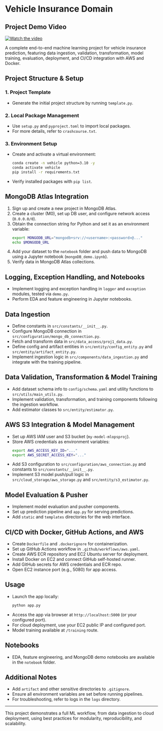 # Vehicle Insurance Domain

## Project Demo Video

[![Watch the video](https://img.youtube.com/vi/Kyv4qCXDGtU/0.jpg)](https://youtu.be/Kyv4qCXDGtU)

A complete end-to-end machine learning project for vehicle insurance prediction, featuring data ingestion, validation, transformation, model training, evaluation, deployment, and CI/CD integration with AWS and Docker.

## Project Structure & Setup

### 1. Project Template
- Generate the initial project structure by running `template.py`.

### 2. Local Package Management
- Use `setup.py` and `pyproject.toml` to import local packages.
- For more details, refer to `crashcourse.txt`.

### 3. Environment Setup
- Create and activate a virtual environment:
  ```bash
  conda create -n vehicle python=3.10 -y
  conda activate vehicle
  pip install -r requirements.txt
  ```
- Verify installed packages with `pip list`.

## MongoDB Atlas Integration
1. Sign up and create a new project in MongoDB Atlas.
2. Create a cluster (M0), set up DB user, and configure network access (`0.0.0.0/0`).
3. Obtain the connection string for Python and set it as an environment variable:
   ```bash
   export MONGODB_URL="mongodb+srv://<username>:<password>@..."
   echo $MONGODB_URL
   ```
4. Add your dataset to the `notebook` folder and push data to MongoDB using a Jupyter notebook (`mongoDB_demo.ipynb`).
5. Verify data in MongoDB Atlas collections.

## Logging, Exception Handling, and Notebooks
- Implement logging and exception handling in `logger` and `exception` modules, tested via `demo.py`.
- Perform EDA and feature engineering in Jupyter notebooks.

## Data Ingestion
- Define constants in `src/constants/__init__.py`.
- Configure MongoDB connection in `src/configuration/mongo_db_connection.py`.
- Fetch and transform data in `src/data_access/proj1_data.py`.
- Define config and artifact entities in `src/entity/config_entity.py` and `src/entity/artifact_entity.py`.
- Implement ingestion logic in `src/components/data_ingestion.py` and integrate with the training pipeline.

## Data Validation, Transformation & Model Training
- Add dataset schema info to `config/schema.yaml` and utility functions to `src/utils/main_utils.py`.
- Implement validation, transformation, and training components following the ingestion workflow.
- Add estimator classes to `src/entity/estimator.py`.

## AWS S3 Integration & Model Management
- Set up AWS IAM user and S3 bucket (`my-model-mlopsproj`).
- Store AWS credentials as environment variables:
  ```bash
  export AWS_ACCESS_KEY_ID="..."
  export AWS_SECRET_ACCESS_KEY="..."
  ```
- Add S3 configuration to `src/configuration/aws_connection.py` and constants to `src/constants/__init__.py`.
- Implement S3 model push/pull logic in `src/cloud_storage/aws_storage.py` and `src/entity/s3_estimator.py`.

## Model Evaluation & Pusher
- Implement model evaluation and pusher components.
- Set up prediction pipeline and `app.py` for serving predictions.
- Add `static` and `templates` directories for the web interface.

## CI/CD with Docker, GitHub Actions, and AWS
- Create `Dockerfile` and `.dockerignore` for containerization.
- Set up GitHub Actions workflow in `.github/workflows/aws.yaml`.
- Create AWS ECR repository and EC2 Ubuntu server for deployment.
- Install Docker on EC2 and connect GitHub self-hosted runner.
- Add GitHub secrets for AWS credentials and ECR repo.
- Open EC2 instance port (e.g., 5080) for app access.

## Usage
- Launch the app locally:
  ```bash
  python app.py
  ```
- Access the app via browser at `http://localhost:5000` (or your configured port).
- For cloud deployment, use your EC2 public IP and configured port.
- Model training available at `/training` route.

## Notebooks
- EDA, feature engineering, and MongoDB demo notebooks are available in the `notebook` folder.

## Additional Notes
- Add `artifact` and other sensitive directories to `.gitignore`.
- Ensure all environment variables are set before running pipelines.
- For troubleshooting, refer to logs in the `logs` directory.

---

This project demonstrates a full ML workflow, from data ingestion to cloud deployment, using best practices for modularity, reproducibility, and scalability.